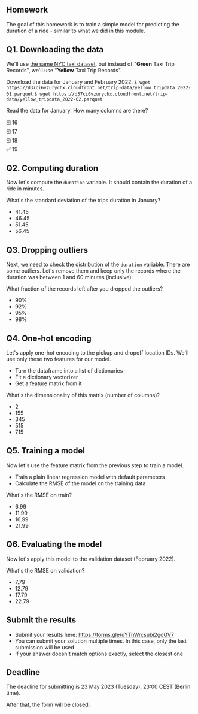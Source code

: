 ## Homework

The goal of this homework is to train a simple model for predicting the duration of a ride - similar to what we did in this module.


## Q1. Downloading the data

We'll use [the same NYC taxi dataset](https://www1.nyc.gov/site/tlc/about/tlc-trip-record-data.page),
but instead of "**Green** Taxi Trip Records", we'll use "**Yellow** Taxi Trip Records".

Download the data for January and February 2022.
`$ wget https://d37ci6vzurychx.cloudfront.net/trip-data/yellow_tripdata_2022-01.parquet`
`$ wget https://d37ci6vzurychx.cloudfront.net/trip-data/yellow_tripdata_2022-02.parquet`

Read the data for January. How many columns are there?

☑️ 16  
☑️ 17  
☑️ 18  
✅ 19  


## Q2. Computing duration

Now let's compute the `duration` variable. It should contain the duration of a ride in minutes. 

What's the standard deviation of the trips duration in January?

* 41.45
* 46.45
* 51.45
* 56.45


## Q3. Dropping outliers

Next, we need to check the distribution of the `duration` variable. There are some outliers. Let's remove them and keep only the records where the duration was between 1 and 60 minutes (inclusive).

What fraction of the records left after you dropped the outliers?

* 90%
* 92%
* 95%
* 98%


## Q4. One-hot encoding

Let's apply one-hot encoding to the pickup and dropoff location IDs. We'll use only these two features for our model. 

* Turn the dataframe into a list of dictionaries
* Fit a dictionary vectorizer 
* Get a feature matrix from it

What's the dimensionality of this matrix (number of columns)?

* 2
* 155
* 345
* 515
* 715


## Q5. Training a model

Now let's use the feature matrix from the previous step to train a model. 

* Train a plain linear regression model with default parameters 
* Calculate the RMSE of the model on the training data

What's the RMSE on train?

* 6.99
* 11.99
* 16.99
* 21.99


## Q6. Evaluating the model

Now let's apply this model to the validation dataset (February 2022). 

What's the RMSE on validation?

* 7.79
* 12.79
* 17.79
* 22.79

## Submit the results

* Submit your results here: https://forms.gle/uYTnWrcsubi2gdGV7
* You can submit your solution multiple times. In this case, only the last submission will be used
* If your answer doesn't match options exactly, select the closest one


## Deadline

The deadline for submitting is 23 May 2023 (Tuesday), 23:00 CEST (Berlin time). 

After that, the form will be closed.